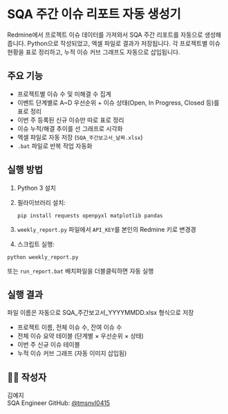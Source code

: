 # SQA 주간 이슈 리포트 자동 생성기

Redmine에서 프로젝트 이슈 데이터를 가져와서 SQA 주간 리포트를 자동으로 생성해줍니다.
Python으로 작성되었고, 엑셀 파일로 결과가 저장됩니다. 각 프로젝트별 이슈 현황을 표로 정리하고, 누적 이슈 커브 그래프도 자동으로 삽입됩니다.


## 주요 기능

- 프로젝트별 이슈 수 및 미해결 수 집계
- 이벤트 단계별로 A~D 우선순위 + 이슈 상태(Open, In Progress, Closed 등)를 표로 정리
- 이번 주 등록된 신규 이슈만 따로 표로 정리
- 이슈 누적/해결 추이를 선 그래프로 시각화
- 엑셀 파일로 자동 저장 (`SQA_주간보고서_날짜.xlsx`)
- `.bat` 파일로 반복 작업 자동화


## 실행 방법

1. Python 3 설치
2. 필라이브러리 설치:

    ```
    pip install requests openpyxl matplotlib pandas
    ```

3. `weekly_report.py` 파일에서 `API_KEY`를 본인의 Redmine 키로 변경경

4. 스크립트 실행:
```
python weekly_report.py
```
또는 `run_report.bat` 배치파일을 더블클릭하면 자동 실행



## 실행 결과

파일 이름은 자동으로 SQA_주간보고서_YYYYMMDD.xlsx 형식으로 저장

 - 프로젝트 이름, 전체 이슈 수, 잔여 이슈 수
 - 전체 이슈 요약 테이블 (단계별 × 우선순위 × 상태)
 - 이번 주 신규 이슈 테이블
 - 누적 이슈 커브 그래프 (자동 이미지 삽입됨)


## 👩‍💻 작성자
김예지  
SQA Engineer
GitHub: [@tmsnvl0415](https://github.com/tmsnvl0415)




